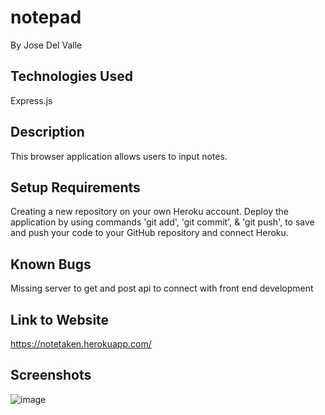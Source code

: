 # notepad

By Jose Del Valle

## Technologies Used

Express.js

## Description

This browser application allows users to input notes.  

## Setup Requirements

Creating a new repository on your own Heroku account.
Deploy the application by using commands 'git add', 'git commit', & 'git push', to save and push your code to your GitHub repository and connect Heroku.

## Known Bugs

Missing server to get and post api to connect with front end development

## Link to Website

https://notetaken.herokuapp.com/

## Screenshots

![image](https://user-images.githubusercontent.com/104731082/216799180-3ce79613-4475-43d7-b6c2-9c936a84eb63.png)



